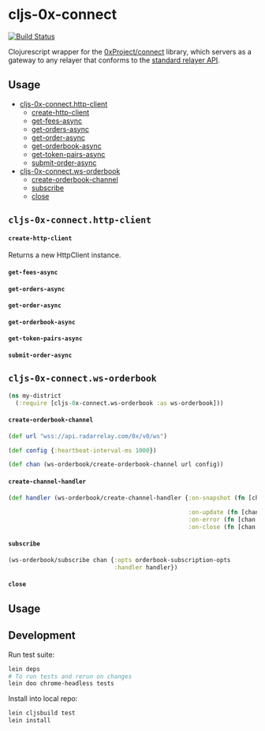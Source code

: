 # cljs-0x-connect

[![Build Status](https://travis-ci.org/district0x/cljs-0x-connect.svg?branch=master)](https://travis-ci.org/district0x/cljs-0x-connect)

Clojurescript wrapper for the [0xProject/connect](https://github.com/0xProject/0x-monorepo/tree/development/packages/connect) library, which servers as a gateway to any relayer that conforms to the [standard relayer API](https://github.com/0xProject/standard-relayer-api).

## Usage

- [cljs-0x-connect.http-client](#http-client)
  - [create-http-client](#create-http-client)
  - [get-fees-async](#get-fees-async)
  - [get-orders-async](#get-orders-async)
  - [get-order-async](#get-order-async)
  - [get-orderbook-async](#get-orderbook-async)
  - [get-token-pairs-async](#get-token-pairs-async)
  - [submit-order-async](#submit-order-async)
- [cljs-0x-connect.ws-orderbook](#ws-orderbook)
  - [create-orderbook-channel](#create-orderbook-channel)
  - [subscribe](#subscribe)
  - [close](#close)

## <a name="cljs-0x-connect.http-client"> `cljs-0x-connect.http-client`

#### <a name="create-http-client"> `create-http-client`

Returns a new HttpClient instance.

#### <a name="get-fees-async"> `get-fees-async`
#### <a name="get-orders-async"> `get-orders-async`
#### <a name="get-order-async"> `get-order-async`
#### <a name="get-orderbook-async"> `get-orderbook-async`
#### <a name="get-token-pairs-async"> `get-token-pairs-async`
#### <a name="submit-order-async"> `submit-order-async`

## <a name="cljs-0x-connect.ws-orderbook"> `cljs-0x-connect.ws-orderbook`

```clojure
(ns my-district
  (:require [cljs-0x-connect.ws-orderbook :as ws-orderbook]))
```

#### <a name="create-orderbook-channel"> `create-orderbook-channel`

```clojure
(def url "wss://api.radarrelay.com/0x/v0/ws")

(def config {:heartbeat-interval-ms 1000})

(def chan (ws-orderbook/create-orderbook-channel url config))

```

#### <a name="create-channel-handler"> `create-channel-handler`

```clojure
(def handler (ws-orderbook/create-channel-handler {:on-snapshot (fn [chan opts resp] (prn "bids:" (count (aget resp "bids"))
                                                                                          "asks:" (count (aget resp "asks"))))
                                                   :on-update (fn [chan opts order] (prn "new order:" order))
                                                   :on-error (fn [chan opts resp] (prn "Error:" resp))
                                                   :on-close (fn [chan opts] (prn "closing"))}))
```

#### <a name="subscribe"> `subscribe`

```clojure
(ws-orderbook/subscribe chan {:opts orderbook-subscription-opts
                              :handler handler})
```

#### <a name="close"> `close`

## Usage

## Development

Run test suite:

```bash
lein deps
# To run tests and rerun on changes
lein doo chrome-headless tests
```
Install into local repo:

```bash
lein cljsbuild test
lein install
```
